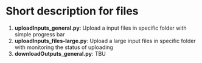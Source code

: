 # Short description for files
1. **uploadInputs_general.py**: Upload a input files in specific folder with simple progress bar
2. **uploadInputs_files-large.py**: Upload a large input files in specific folder with monitoring the status of uploading
3. **downloadOutputs_general.py**: TBU 
